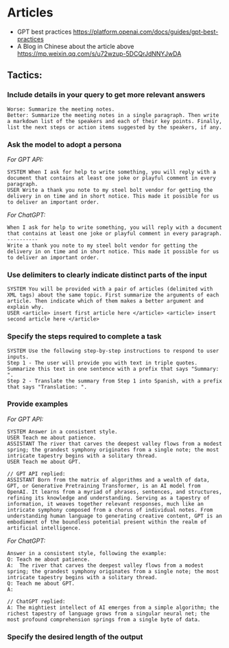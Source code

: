 # Articles
- GPT best practices https://platform.openai.com/docs/guides/gpt-best-practices
- A Blog in Chinese about the article above https://mp.weixin.qq.com/s/u72wzup-5DCQrJdNNYJwDA

## Tactics:

### Include details in your query to get more relevant answers
```
Worse: Summarize the meeting notes.
Better: Summarize the meeting notes in a single paragraph. Then write a markdown list of the speakers and each of their key points. Finally, list the next steps or action items suggested by the speakers, if any.
```

### Ask the model to adopt a persona
*For GPT API:*
```
SYSTEM When I ask for help to write something, you will reply with a document that contains at least one joke or playful comment in every paragraph.
USER Write a thank you note to my steel bolt vendor for getting the delivery in on time and in short notice. This made it possible for us to deliver an important order.
```

*For ChatGPT:*
```
When I ask for help to write something, you will reply with a document that contains at least one joke or playful comment in every paragraph.
----------
Write a thank you note to my steel bolt vendor for getting the delivery in on time and in short notice. This made it possible for us to deliver an important order.
```

### Use delimiters to clearly indicate distinct parts of the input
```
SYSTEM You will be provided with a pair of articles (delimited with XML tags) about the same topic. First summarize the arguments of each article. Then indicate which of them makes a better argument and explain why.
USER <article> insert first article here </article> <article> insert second article here </article>
```

### Specify the steps required to complete a task
```
SYSTEM Use the following step-by-step instructions to respond to user inputs.
Step 1 - The user will provide you with text in triple quotes. Summarize this text in one sentence with a prefix that says "Summary: ".
Step 2 - Translate the summary from Step 1 into Spanish, with a prefix that says "Translation: ".
```
 
### Provide examples
*For GPT API:*
```
SYSTEM Answer in a consistent style.
USER Teach me about patience.
ASSISTANT The river that carves the deepest valley flows from a modest spring; the grandest symphony originates from a single note; the most intricate tapestry begins with a solitary thread.
USER Teach me about GPT.

// GPT API replied:
ASSISTANT Born from the matrix of algorithms and a wealth of data, GPT, or Generative Pretraining Transformer, is an AI model from OpenAI. It learns from a myriad of phrases, sentences, and structures, refining its knowledge and understanding. Serving as a tapestry of information, it weaves together relevant responses, much like an intricate symphony composed from a chorus of individual notes. From understanding human language to generating creative content, GPT is an embodiment of the boundless potential present within the realm of artificial intelligence.
```

*For ChatGPT:*
```
Answer in a consistent style, following the example:
Q: Teach me about patience.
A:  The river that carves the deepest valley flows from a modest spring; the grandest symphony originates from a single note; the most intricate tapestry begins with a solitary thread.
Q: Teach me about GPT.
A: 

// ChatGPT replied:
A: The mightiest intellect of AI emerges from a simple algorithm; the richest tapestry of language grows from a singular neural net; the most profound comprehension springs from a single byte of data.
``` 

### Specify the desired length of the output
